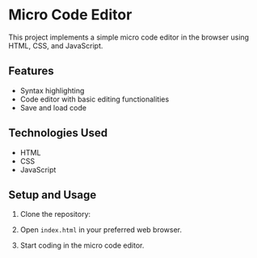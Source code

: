 # Micro Code Editor

This project implements a simple micro code editor in the browser using HTML, CSS, and JavaScript.

## Features

- Syntax highlighting
- Code editor with basic editing functionalities
- Save and load code

## Technologies Used

- HTML
- CSS
- JavaScript

## Setup and Usage

1. Clone the repository:

2. Open `index.html` in your preferred web browser.

3. Start coding in the micro code editor.

